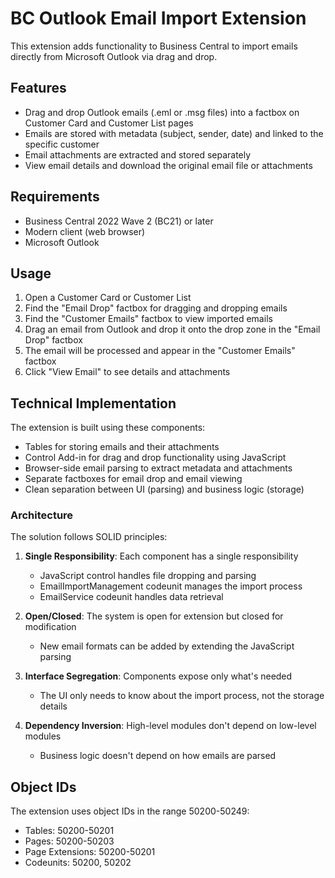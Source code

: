 # BC Outlook Email Import Extension

This extension adds functionality to Business Central to import emails directly from Microsoft Outlook via drag and drop.

## Features

- Drag and drop Outlook emails (.eml or .msg files) into a factbox on Customer Card and Customer List pages
- Emails are stored with metadata (subject, sender, date) and linked to the specific customer
- Email attachments are extracted and stored separately
- View email details and download the original email file or attachments

## Requirements

- Business Central 2022 Wave 2 (BC21) or later
- Modern client (web browser)
- Microsoft Outlook

## Usage

1. Open a Customer Card or Customer List
2. Find the "Email Drop" factbox for dragging and dropping emails
3. Find the "Customer Emails" factbox to view imported emails
4. Drag an email from Outlook and drop it onto the drop zone in the "Email Drop" factbox
5. The email will be processed and appear in the "Customer Emails" factbox
6. Click "View Email" to see details and attachments

## Technical Implementation

The extension is built using these components:

- Tables for storing emails and their attachments
- Control Add-in for drag and drop functionality using JavaScript
- Browser-side email parsing to extract metadata and attachments
- Separate factboxes for email drop and email viewing
- Clean separation between UI (parsing) and business logic (storage)

### Architecture

The solution follows SOLID principles:

1. **Single Responsibility**: Each component has a single responsibility
   - JavaScript control handles file dropping and parsing
   - EmailImportManagement codeunit manages the import process
   - EmailService codeunit handles data retrieval

2. **Open/Closed**: The system is open for extension but closed for modification
   - New email formats can be added by extending the JavaScript parsing

3. **Interface Segregation**: Components expose only what's needed
   - The UI only needs to know about the import process, not the storage details

4. **Dependency Inversion**: High-level modules don't depend on low-level modules
   - Business logic doesn't depend on how emails are parsed

## Object IDs

The extension uses object IDs in the range 50200-50249:

- Tables: 50200-50201
- Pages: 50200-50203
- Page Extensions: 50200-50201
- Codeunits: 50200, 50202